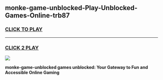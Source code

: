 
## monke-game-unblocked-Play-Unblocked-Games-Online-trb87
<h3>
<a href="https://premium76.site?title=monke-game-unblocked&ref=25A">CLICK TO PLAY</a></h3>
<hr>

<h3>
<a href="https://premium76.site?title=monke-game-unblocked&ref=25A">CLICK 2 PLAY</a>
  
</h3>

<a href="https://premium76.site?title=monke-game-unblocked&ref=25A"><img src="https://clearcache.store/games.png"></a>


**monke-game-unblocked games unblocked: Your Gateway to Fun and Accessible Online Gaming**
